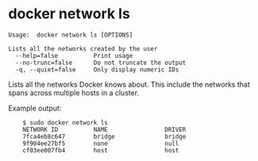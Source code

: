<!--[metadata]>
+++
title = "network ls"
description = "The network ls command description and usage"
keywords = ["network, list"]
[menu.engine]
parent = "smn_cli"
+++
<![end-metadata]-->

# docker network ls

    Usage:  docker network ls [OPTIONS]

    Lists all the networks created by the user
      --help=false          Print usage
      --no-trunc=false      Do not truncate the output
      -q, --quiet=false     Only display numeric IDs

Lists all the networks Docker knows about. This include the networks that spans across multiple hosts in a cluster.

Example output:

```
    $ sudo docker network ls
    NETWORK ID          NAME                DRIVER
    7fca4eb8c647        bridge              bridge
    9f904ee27bf5        none                null
    cf03ee007fb4        host                host
```
